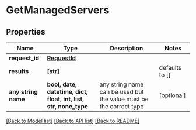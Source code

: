# GetManagedServers


## Properties
Name | Type | Description | Notes
------------ | ------------- | ------------- | -------------
**request_id** | [**RequestId**](RequestId.md) |  | 
**results** | **[str]** |  | defaults to []
**any string name** | **bool, date, datetime, dict, float, int, list, str, none_type** | any string name can be used but the value must be the correct type | [optional]

[[Back to Model list]](../README.md#documentation-for-models) [[Back to API list]](../README.md#documentation-for-api-endpoints) [[Back to README]](../README.md)



